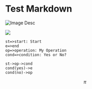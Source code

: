 # Test Markdown

![Image Desc](https://drive.google.com/file/d/0B8lnBB4qeLdLVnZaOFg1Sll5bHc/view?usp=sharing)


<img src='http://g.gravizo.com/g?
@startuml
left to right direction;
skinparam packageStyle rect;
actor customer;
actor clerk;
rectangle checkout {
  customer -- (checkout);
  (checkout) .> (payment) : include;
  (help) .> (checkout) : extends;
  (checkout) -- clerk;
}
@enduml
'>

```flow
st=>start: Start
e=>end
op=>operation: My Operation
cond=>condition: Yes or No?

st->op->cond
cond(yes)->e
cond(no)->op
```

$$
\pi
$$
